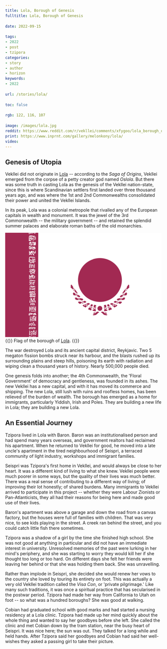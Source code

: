 ```yaml
---
title: Lola, Borough of Genesis
fulltitle: Lola, Borough of Genesis

date: 2022-09-15

tags: 
- 2022
- post
- tzipora
categories:
- story
- author
- horizon
keywords:
- 2022

url: /stories/lola/

toc: false

rgb: 122, 116, 107

image: /images/lola.jpg
reddit: https://www.reddit.com/r/vekllei/comments/xfygoo/lola_borough_of_genesis/
print: https://www.inprnt.com/gallery/melonkony/lola/
video:
---
```

## Genesis of Utopia

Vekllei did not originate in [Lola](/lola/) -- according to the *Saga of Origins*, Vekllei emerged from the corpse of a petty creator god named *Oslola*. But there was some truth in casting Lola as the genesis of the Vekllei nation-state, since this is where Scandinavian settlers first landed over three thousand years ago, and was where the 1st and 2nd Commonwealths consolidated their power and united the Vekllei Islands.

In its peak, Lola was a colonial metropole that rivalled any of the European capitals in wealth and monument. It was the jewel of the 3rd Commonwealth -- the military government -- and retained the splendid summer palaces and elaborate roman baths of the old monarchies.

![smallimg](/images/mastheads/flags/lola.png)
{{<hint caption>}}
Flag of the borough of [Lola](/lola/).
{{</hint>}}

The war destroyed Lola and its ancient capital district, Reykjavic. Two 5 megaton fission bombs struck near its harbour, and the blasts rushed up its surrounding plains and steep hills, poisoning its earth with radiation and wiping clean a thousand years of history. Nearly 500,000 people died.

One genesis folds into another; the 4th Commonwealth, the 'Floral Government' of democracy and gentleness, was founded in its ashes. The new Vekllei has a new capital, and with it has moved its commerce and shipping. The new Lola, still lush with ruins and roofless homes, has been relieved of the burden of wealth. The borough has emerged as a home for immigrants, particularly Yiddish, Irish and Poles. They are building a new life in Lola; they are building a new Lola.

## An Essential Journey

Tzipora lived in Lola with Baron. Baron was an institutionalised person and had spend many years overseas, and government realtors had reclaimed his apartment. When he returned to Vekllei for good, he moved into a late uncle's apartment in the tired neighbourhood of Seispri, a terraced community of light industry, workshops and immigrant families. 

Seispri was Tzipora's first home in Vekllei, and would always be close to her heart. It was a different kind of living to what she knew. Vekllei people were much poorer in some ways, but the quality of their lives was much better. There was a real sense of contributing to a different way of living; of improving their lot honestly; of shared burdens. Many immigrants to Vekllei arrived to participate in this project -- whether they were Labour Zionists or Pan-Atlanticists, they all had their reasons for being here and made good use of their lives.

Baron's apartment was above a garage and down the road from a canvas factory, but the houses were full of families with children. That was very nice, to see kids playing in the street. A creek ran behind the street, and you could catch little fish there sometimes.

Tzipora was a shadow of a girl by the time she finished high school. She was not good at anything in particular and did not have an immediate interest in university. Unresolved memories of the past were lurking in her mind's periphery, and she was starting to worry they would kill her if she thought too long or too hard. On different days she felt her friends were leaving her behind or that she was holding them back. She was unravelling.

Rather than implode in Seispri, she decided she would renew her vows to the country she loved by touring its entirety on foot. This was actually a very old Vekllei tradition called the *Visa Con*, or 'private pilgrimage.' Like many such traditions, it was once a spiritual practice that has secularised in the postwar period. Tzipora had made her way from California to Utah on foot -- so what was a hundred boroughs? She was good at walking.

Cobian had graduated school with good marks and had started a nursing residency at a Lola clinic. Tzipora had made up her mind quickly about the whole thing and wanted to say her goodbyes before she left. She called the clinic and met Cobian down by the tram station, near the busy heart of Seispri. It was nice here; the sun was out. They talked for a long while and held hands. After Tzipora said her goodbyes and Cobian had said her well-wishes they asked a passing girl to take their picture.